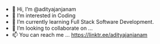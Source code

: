 - 👋 Hi, I’m @adityajanjanam
- 👀 I’m interested in Coding
- 🌱 I’m currently learning Full Stack Software Development.
- 💞️ I’m looking to collaborate on ...
- 📫 You can reach me ... https://linktr.ee/adityajanjanam

<!---
adityajanjanam/adityajanjanam is a ✨ special ✨ repository because its `aboutme.md` (this file) appears on your GitHub profile.
You can click the Preview link to take a look at your changes.
--->
